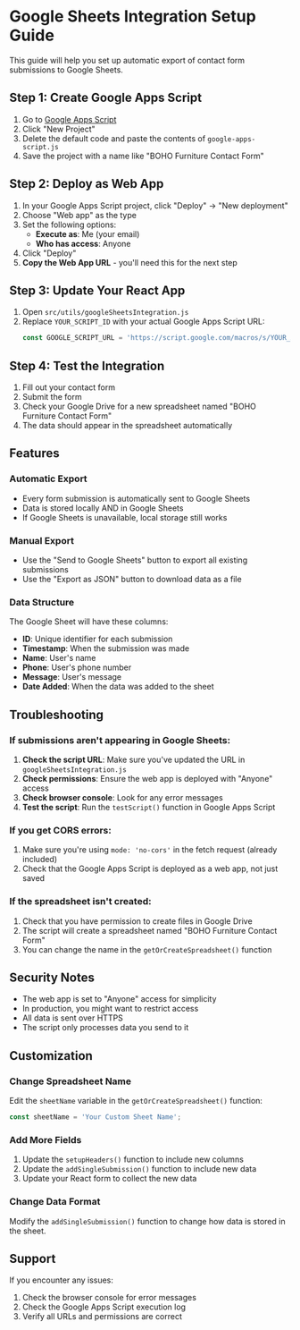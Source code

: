 # Google Sheets Integration Setup Guide

This guide will help you set up automatic export of contact form submissions to Google Sheets.

## Step 1: Create Google Apps Script

1. Go to [Google Apps Script](https://script.google.com)
2. Click "New Project"
3. Delete the default code and paste the contents of `google-apps-script.js`
4. Save the project with a name like "BOHO Furniture Contact Form"

## Step 2: Deploy as Web App

1. In your Google Apps Script project, click "Deploy" → "New deployment"
2. Choose "Web app" as the type
3. Set the following options:
   - **Execute as**: Me (your email)
   - **Who has access**: Anyone
4. Click "Deploy"
5. **Copy the Web App URL** - you'll need this for the next step

## Step 3: Update Your React App

1. Open `src/utils/googleSheetsIntegration.js`
2. Replace `YOUR_SCRIPT_ID` with your actual Google Apps Script URL:
   ```javascript
   const GOOGLE_SCRIPT_URL = 'https://script.google.com/macros/s/YOUR_ACTUAL_SCRIPT_ID/exec';
   ```

## Step 4: Test the Integration

1. Fill out your contact form
2. Submit the form
3. Check your Google Drive for a new spreadsheet named "BOHO Furniture Contact Form"
4. The data should appear in the spreadsheet automatically

## Features

### Automatic Export
- Every form submission is automatically sent to Google Sheets
- Data is stored locally AND in Google Sheets
- If Google Sheets is unavailable, local storage still works

### Manual Export
- Use the "Send to Google Sheets" button to export all existing submissions
- Use the "Export as JSON" button to download data as a file

### Data Structure
The Google Sheet will have these columns:
- **ID**: Unique identifier for each submission
- **Timestamp**: When the submission was made
- **Name**: User's name
- **Phone**: User's phone number
- **Message**: User's message
- **Date Added**: When the data was added to the sheet

## Troubleshooting

### If submissions aren't appearing in Google Sheets:

1. **Check the script URL**: Make sure you've updated the URL in `googleSheetsIntegration.js`
2. **Check permissions**: Ensure the web app is deployed with "Anyone" access
3. **Check browser console**: Look for any error messages
4. **Test the script**: Run the `testScript()` function in Google Apps Script

### If you get CORS errors:

1. Make sure you're using `mode: 'no-cors'` in the fetch request (already included)
2. Check that the Google Apps Script is deployed as a web app, not just saved

### If the spreadsheet isn't created:

1. Check that you have permission to create files in Google Drive
2. The script will create a spreadsheet named "BOHO Furniture Contact Form"
3. You can change the name in the `getOrCreateSpreadsheet()` function

## Security Notes

- The web app is set to "Anyone" access for simplicity
- In production, you might want to restrict access
- All data is sent over HTTPS
- The script only processes data you send to it

## Customization

### Change Spreadsheet Name
Edit the `sheetName` variable in the `getOrCreateSpreadsheet()` function:
```javascript
const sheetName = 'Your Custom Sheet Name';
```

### Add More Fields
1. Update the `setupHeaders()` function to include new columns
2. Update the `addSingleSubmission()` function to include new data
3. Update your React form to collect the new data

### Change Data Format
Modify the `addSingleSubmission()` function to change how data is stored in the sheet.

## Support

If you encounter any issues:
1. Check the browser console for error messages
2. Check the Google Apps Script execution log
3. Verify all URLs and permissions are correct
